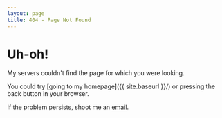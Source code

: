 ```yaml
---
layout: page
title: 404 - Page Not Found
---
```


# Uh-oh!

My servers couldn't find the page for which you were looking.

You could try [going to my homepage]({{ site.baseurl }}/) or pressing the back button in your browser.

If the problem persists, shoot me an [email](mailto:{{site.email}}?Subject=Cannot%20Find%20Page).
